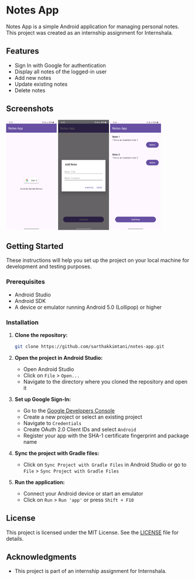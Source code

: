 # Notes App

Notes App is a simple Android application for managing personal notes. This project was created as an internship assignment for Internshala.

## Features
- Sign In with Google for authentication
- Display all notes of the logged-in user
- Add new notes
- Update existing notes
- Delete notes

## Screenshots
<img src="screenshots/1.jpg" height="300em" alt="Image 1" /> <img src="screenshots/2.jpg" height="300em" alt="Image 2" /> <img src="screenshots/3.jpg" height="300em" alt="Image 3" />

## Getting Started

These instructions will help you set up the project on your local machine for development and testing purposes.

### Prerequisites

- Android Studio
- Android SDK
- A device or emulator running Android 5.0 (Lollipop) or higher

### Installation

1. **Clone the repository:**

   ```bash
   git clone https://github.com/sarthakkimtani/notes-app.git
    ```

2. **Open the project in Android Studio:**

    - Open Android Studio
    - Click on `File` > `Open...`
    - Navigate to the directory where you cloned the repository and open it

3. **Set up Google Sign-In:**

    - Go to the [Google Developers Console](https://console.developers.google.com/)
    - Create a new project or select an existing project
    - Navigate to `Credentials`
    - Create OAuth 2.0 Client IDs and select `Android`
    - Register your app with the SHA-1 certificate fingerprint and package name

4. **Sync the project with Gradle files:**

    - Click on `Sync Project with Gradle Files` in Android Studio or go to `File` > `Sync Project with Gradle Files`

5. **Run the application:**

    - Connect your Android device or start an emulator
    - Click on `Run` > `Run 'app'` or press `Shift + F10`

## License

This project is licensed under the MIT License. See the [LICENSE](LICENSE) file for details.

## Acknowledgments

- This project is part of an internship assignment for Internshala.
